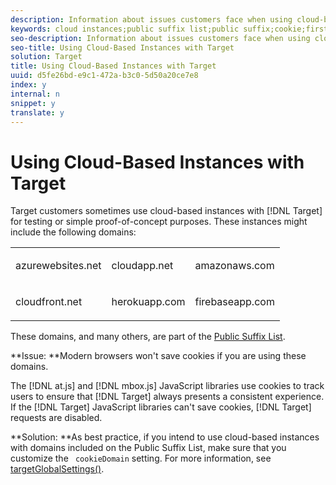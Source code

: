 ```yaml
---
description: Information about issues customers face when using cloud-based instances to test Adobe Target.
keywords: cloud instances;public suffix list;public suffix;cookie;first-party cookie;1st-party cookie;azurewebsites.net;cloudapp.net;amazonaws.com;cloudfront.net;herokuapp.com;firebaseapp.com;targetGlobalSettings;cookieDomain
seo-description: Information about issues customers face when using cloud-based instances to test Adobe Target.
seo-title: Using Cloud-Based Instances with Target
solution: Target
title: Using Cloud-Based Instances with Target
uuid: d5fe26bd-e9c1-472a-b3c0-5d50a20ce7e8
index: y
internal: n
snippet: y
translate: y
---
```


# Using Cloud-Based Instances with Target

Target customers sometimes use cloud-based instances with [!DNL  Target] for testing or simple proof-of-concept purposes. These instances might include the following domains: 

<table id="simpletable_9C9D8225552A483F958D0F4AF7CEA31A"> 
 <tr class="strow">
  <td class="stentry"> <p>azurewebsites.net </p></td>
  <td class="stentry"> <p>cloudapp.net </p></td>
  <td class="stentry"> <p>amazonaws.com </p></td> 
 </tr> 
 <tr class="strow">
  <td class="stentry"> <p>cloudfront.net </p></td>
  <td class="stentry"> <p>herokuapp.com </p></td>
  <td class="stentry"> <p>firebaseapp.com </p></td> 
 </tr> 
</table>

These domains, and many others, are part of the [ Public Suffix List](https://publicsuffix.org/list/public_suffix_list.dat). 

**Issue: **Modern browsers won't save cookies if you are using these domains. 

The [!DNL  at.js] and [!DNL  mbox.js] JavaScript libraries use cookies to track users to ensure that [!DNL  Target] always presents a consistent experience. If the [!DNL  Target] JavaScript libraries can't save cookies, [!DNL  Target] requests are disabled. 

**Solution: **As best practice, if you intend to use cloud-based instances with domains included on the Public Suffix List, make sure that you customize the ` cookieDomain` setting. For more information, see [ targetGlobalSettings()](c_target-ats-functions.md#concept_8DACBC47ABDE4279BB102B42609FE506). 
